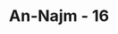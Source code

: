 ---
title: "An-Najm - 16"
no: 16
arabic_no: ١٦
ayah: اِذْ يَغْشَى السِّدْرَةَ مَا يَغْشٰىۙ 
translation: "(Muhammad melihat Jibril) ketika Sidratil muntaha diliputi oleh sesuatu yang meliputinya,"
tafsir: "Selanjutnya dalam ayat ini Allah swt menerangkan bahwasannya Muhammad saw melihat Jibril di Sidratul Muntaha itu ketika Sidratul Muntaha tertutup oleh suasana yang menandakan kebesaran Allah berupa sinar-sinar yang indah dan malaikat-malaikat. Al-Qur'an tidak menerangkan dengan jelas. Bagi kita cukuplah penjelasan yang sedemikian, tidak menambah atau menguranginya bila tidak ada dalil yang jelas yang menerangkannya. Seandainya ada manfaatnya untuk dijelaskan niscaya hal itu dijelaskan oleh Allah swt."
---